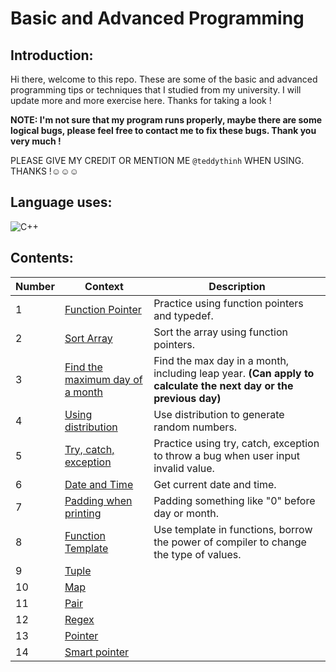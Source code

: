# Basic and Advanced Programming

## Introduction:
Hi there, welcome to this repo. These are some of the basic and advanced programming tips or techniques that I studied from my university. I will update more and more exercise here. Thanks for taking a look !

**NOTE: I'm not sure that my program runs properly, maybe there are some logical bugs, please feel free to contact me to fix these bugs. Thank you very much !**

PLEASE GIVE MY CREDIT OR MENTION ME `@teddythinh` WHEN USING. THANKS !☺️☺️☺️

## Language uses:
![C++](https://img.shields.io/badge/c++-%2300599C.svg?style=for-the-badge&logo=c%2B%2B&logoColor=white)

## Contents:
| Number | Context | Description |
| ------ | ------- | ----------- |
| 1      | [Function Pointer](https://github.com/teddythinh/Basic-and-Advanced-Programming/blob/main/FunctionPointer.cpp) | Practice using function pointers and typedef.
| 2      | [Sort Array](https://github.com/teddythinh/Basic-and-Advanced-Programming/blob/main/SortArrayUsingFunctionPointer.cpp) | Sort the array using function pointers.
| 3      | [Find the maximum day of a month](https://github.com/teddythinh/Basic-and-Advanced-Programming/blob/main/FindMaxDaysInMonth.cpp) | Find the max day in a month, including leap year. **(Can apply to calculate the next day or the previous day)**
| 4      | [Using distribution](https://github.com/teddythinh/Basic-and-Advanced-Programming/blob/main/GenerateNumberUsingDistribution.cpp) | Use distribution to generate random numbers.
| 5      | [Try, catch, exception](https://github.com/teddythinh/Basic-and-Advanced-Programming/blob/main/TryCatchException.cpp) | Practice using try, catch, exception to throw a bug when user input invalid value.
| 6      | [Date and Time](https://github.com/teddythinh/Basic-and-Advanced-Programming/blob/main/Time.cpp) | Get current date and time.
| 7      | [Padding when printing](https://github.com/teddythinh/Basic-and-Advanced-Programming/blob/main/PaddingWhenPrinting.cpp) | Padding something like "0" before day or month.
| 8      | [Function Template](https://github.com/teddythinh/Basic-and-Advanced-Programming/blob/main/FunctionTemplate.cpp) | Use template in functions, borrow the power of compiler to change the type of values.
| 9      | [Tuple]() |
| 10     | [Map]()   |
| 11     | [Pair]() |
| 12     | [Regex]() |
| 13     |  [Pointer]() |
| 14     | [Smart pointer]() |

